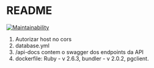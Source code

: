 # README
[![Maintainability](https://api.codeclimate.com/v1/badges/319885f6dfc3458d7e14/maintainability)](https://codeclimate.com/github/tis5/troca-aqui-deploy/maintainability)

1. Autorizar host no cors
2. database.yml
3. /api-docs contem o swagger dos endpoints da API
4. dockerfile: Ruby - v 2.6.3, bundler - v 2.0.2, pgclient.
